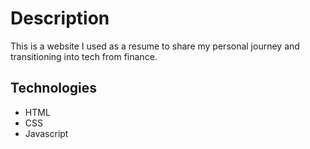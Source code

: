 # Description

This is a website I used as a resume to share my personal journey and transitioning into tech from finance.

## Technologies
* HTML
* CSS
* Javascript
